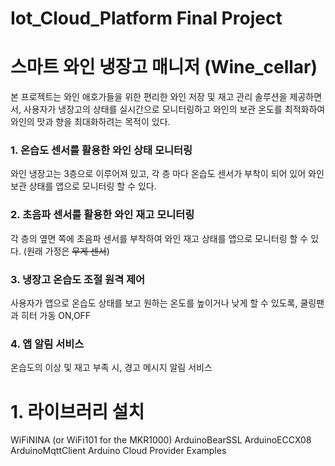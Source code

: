 # Iot_Cloud_Platform Final Project


# 스마트 와인 냉장고 매니저 (Wine_cellar)
본 프로젝트는 와인 애호가들을 위한 편리한 와인 저장 및 재고 관리 솔루션을 제공하면서, 사용자가 냉장고의 상태를 실시간으로 모니터링하고 와인의 보관 온도를 최적화하여 와인의 맛과 향을 최대화하려는 목적이 있다.
### 1. 온습도 센서를 활용한 와인 상태 모니터링
와인 냉장고는 3층으로 이루어져 있고, 각 층 마다 온습도 센서가 부착이 되어 있어 와인 보관 상태를 앱으로 모니터링 할 수 있다.
### 2. 초음파 센서를 활용한 와인 재고 모니터링
각 층의 옆면 쪽에 초음파 센서를 부착하여 와인 재고 상태를 앱으로 모니터링 할 수 있다. (원래 가정은 ~~무게 센서~~)
### 3. 냉장고 온습도 조절 원격 제어
사용자가 앱으로 온습도 상태를 보고 원하는 온도를 높이거나 낮게 할 수 있도록, 쿨링팬과 히터 가동 ON,OFF
### 4. 앱 알림 서비스
온습도의 이상 및 재고 부족 시, 경고 메시지 알림 서비스


# 1. 라이브러리 설치
WiFiNINA (or WiFi101 for the MKR1000)
ArduinoBearSSL
ArduinoECCX08
ArduinoMqttClient
Arduino Cloud Provider Examples



